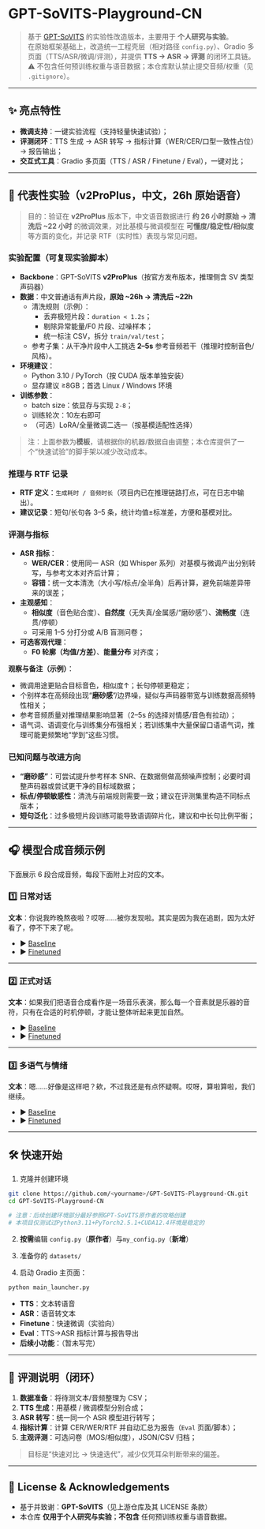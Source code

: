 # GPT-SoVITS-Playground-CN

> 基于 [GPT-SoVITS](https://github.com/RVC-Boss/GPT-SoVITS) 的实验性改造版本，主要用于 **个人研究与实验**。  
> 在原始框架基础上，改造统一工程壳层（相对路径 `config.py`）、Gradio 多页面（TTS/ASR/微调/评测），并提供 **TTS → ASR → 评测** 的闭环工具链。  
> ⚠️ 不包含任何预训练权重与语音数据；本仓库默认禁止提交音频/权重（见 `.gitignore`）。

---

## ✨ 亮点特性

- **微调支持**：一键实验流程（支持轻量快速试验）；
- **评测闭环**：TTS 生成 → ASR 转写 → 指标计算（WER/CER/口型一致性占位）→ 报告输出；
- **交互式工具**：Gradio 多页面（TTS / ASR / Finetune / Eval），一键对比；

---

## 🧪 代表性实验（v2ProPlus，中文，26h 原始语音）

> 目的：验证在 **v2ProPlus** 版本下，中文语音数据进行 **约 26 小时原始 → 清洗后 ~22 小时** 的微调效果，对比基模与微调模型在 **可懂度/稳定性/相似度** 等方面的变化，并记录 RTF（实时性）表现与常见问题。

### 实验配置（可复现实验脚本）
- **Backbone**：GPT-SoVITS **v2ProPlus**（按官方发布版本，推理侧含 SV 类型声码器）
- **数据**：中文普通话有声片段，**原始 ~26h → 清洗后 ~22h**  
  - 清洗规则（示例）：
    - 丢弃极短片段：`duration < 1.2s`；
    - 剔除异常能量/F0 片段、过噪样本；
    - 统一标注 CSV，拆分 `train/val/test`；
  - 参考子集：从干净片段中人工挑选 **2–5s** 参考音频若干（推理时控制音色/风格）。
- **环境建议**：
  - Python 3.10 / PyTorch（按 CUDA 版本单独安装）
  - 显存建议 ≥8GB；首选 Linux / Windows 环境
- **训练参数**：
  - batch size：依显存与实现 `2-8`；
  - 训练轮次：10左右即可
  - （可选）LoRA/全量微调二选一（按基模适配性选择）

> 注：上面参数为**模板**，请根据你的机器/数据自由调整；本仓库提供了一个“快速试验”的脚手架以减少改动成本。

### 推理与 RTF 记录
- **RTF 定义**：`生成耗时 / 音频时长`（项目内已在推理链路打点，可在日志中输出）。
- **建议记录**：短句/长句各 3–5 条，统计均值±标准差，方便和基模对比。

### 评测与指标
- **ASR 指标**：
  - **WER/CER**：使用同一 ASR（如 Whisper 系列）对基模与微调产出分别转写，与参考文本对齐后计算；
  - **容错**：统一文本清洗（大小写/标点/全半角）后再计算，避免前端差异带来的误差；
- **主观感知**：
  - **相似度**（音色贴合度）、**自然度**（无失真/金属感/“磨砂感”）、**流畅度**（连贯/停顿）
  - 可采用 1–5 分打分或 A/B 盲测问卷；
- **可选客观代理**：
  - **F0 轮廓（均值/方差）**、**能量分布** 对齐度；


**观察与备注（示例）**：  
- 微调用途更贴合目标音色，相似度↑；长句停顿更稳定；
- 个别样本在高频段出现“**磨砂感**”/边界噪，疑似与声码器带宽与训练数据高频特性相关；
- 参考音频质量对推理结果影响显著（2–5s 的选择对情感/音色有拉动）；
- 语气词、语调变化与训练集分布强相关；若训练集中大量保留口语语气词，推理可能更频繁地“学到”这些习惯。

### 已知问题与改进方向
- **“磨砂感”**：可尝试提升参考样本 SNR、在数据侧做高频噪声控制；必要时调整声码器或尝试更干净的目标域数据；
- **标点/停顿敏感性**：清洗与前端规则需要一致；建议在评测集里构造不同标点版本；
- **短句泛化**：过多极短片段训练可能导致语调碎片化，建议和中长句比例平衡；

---
## 🎧 模型合成音频示例

下面展示 6 段合成音频，每段下面附上对应的文本。

### 1️⃣ 日常对话
**文本**：你说我昨晚熬夜啦？哎呀……被你发现啦。其实是因为我在追剧，因为太好看了，停不下来了呢。  
- ▶️ [Baseline](samples/baseline001.wav?raw=1)  
- ▶️ [Finetuned](samples/paimeng001.wav?raw=1)

---

### 2️⃣ 正式对话
**文本**：如果我们把语音合成看作是一场音乐表演，那么每一个音素就是乐器的音符，只有在合适的时机停顿，才能让整体听起来更加自然。  
- ▶️ [Baseline](samples/baseline002.wav?raw=1)  
- ▶️ [Finetuned](samples/paimeng002.wav?raw=1)

---

### 3️⃣ 多语气与情绪
**文本**：嗯……好像是这样吧？欸，不过我还是有点怀疑啊。哎呀，算啦算啦，我们继续。  
- ▶️ [Baseline](samples/baseline003.wav?raw=1)  
- ▶️ [Finetuned](samples/paimeng003.wav?raw=1)
---

## 🛠️ 快速开始

1) 克隆并创建环境
```bash
git clone https://github.com/<yourname>/GPT-SoVITS-Playground-CN.git
cd GPT-SoVITS-Playground-CN

# 注意：后续创建环境部分最好参照GPT-SoVITS原作者的攻略创建
# 本项目仅测试过Python3.11+PyTorch2.5.1+CUDA12.4环境是稳定的
```

2) **按需**编辑 `config.py`（**原作者**）与`my_config.py`（**新增**）

3) 准备你的 `datasets/`

4) 启动 Gradio 主页面：
```bash
python main_launcher.py
```
- **TTS**：文本转语音  
- **ASR**：语音转文本  
- **Finetune**：快速微调（实验向）  
- **Eval**：TTS→ASR 指标计算与报告导出
- **后续小功能**：（暂未写完）

---

## 🧭 评测说明（闭环）

1. **数据准备**：将待测文本/音频整理为 CSV；  
2. **TTS 生成**：用基模 / 微调模型分别合成；  
3. **ASR 转写**：统一同一个 ASR 模型进行转写；  
4. **指标计算**：计算 CER/WER/RTF 并自动汇总为报告（`Eval` 页面/脚本）；  
5. **主观评测**：可选问卷（MOS/相似度），JSON/CSV 归档；

> 目标是“快速对比 → 快速迭代”，减少仅凭耳朵判断带来的偏差。

---

## 📜 License & Acknowledgements

- 基于并致谢：**GPT-SoVITS**（见上游仓库及其 LICENSE 条款）  
- 本仓库 **仅用于个人研究与实验**；**不包含** 任何预训练权重与语音数据。

